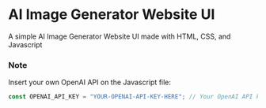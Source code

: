 # AI Image Generator Website UI

A simple AI Image Generator Website UI made with HTML, CSS, and Javascript

### Note
Insert your own OpenAI API on the Javascript file:
```javascript
const OPENAI_API_KEY = "YOUR-OPENAI-API-KEY-HERE"; // Your OpenAI API key here
```